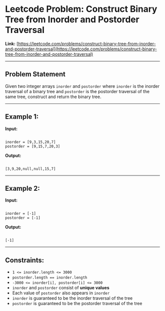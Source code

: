 
# Leetcode Problem: Construct Binary Tree from Inorder and Postorder Traversal

**Link:** [https://leetcode.com/problems/construct-binary-tree-from-inorder-and-postorder-traversal](https://leetcode.com/problems/construct-binary-tree-from-inorder-and-postorder-traversal)

---

##  Problem Statement

Given two integer arrays `inorder` and `postorder` where `inorder` is the inorder traversal of a binary tree and `postorder` is the postorder traversal of the same tree, construct and return the binary tree.

---

##  Example 1:
**Input:**
```

inorder = [9,3,15,20,7]
postorder = [9,15,7,20,3]

```

**Output:**
```

[3,9,20,null,null,15,7]

```

---

##  Example 2:
**Input:**
```

inorder = [-1]
postorder = [-1]

```

**Output:**
```

[-1]

```

---

##  Constraints:
- `1 <= inorder.length <= 3000`
- `postorder.length == inorder.length`
- `-3000 <= inorder[i], postorder[i] <= 3000`
- `inorder` and `postorder` consist of **unique values**
- Each value of `postorder` also appears in `inorder`
- `inorder` is guaranteed to be the inorder traversal of the tree
- `postorder` is guaranteed to be the postorder traversal of the tree
```

